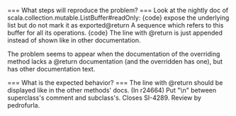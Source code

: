 === What steps will reproduce the problem? ===
Look at the nightly doc of scala.collection.mutable.ListBuffer#readOnly:
{code}
expose the underlying list but do not mark it as exported@return A sequence which refers to this buffer for all its operations.
{code} 
The line with @return is just appended instead of shown like in other documentation.

The problem seems to appear when the documentation of the overriding method lacks a @return documentation (and the overridden has one), but has other documentation text.


=== What is the expected behavior? ===
The line with @return should be displayed like in the other methods' docs.
(In r24664) Put "\n" between superclass's comment and subclass's. Closes SI-4289. Review by pedrofurla.
